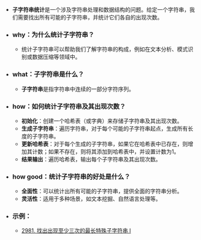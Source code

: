 - **子字符串统计**是一个涉及字符串处理和数据结构的问题。给定一个字符串，我们需要找出所有可能的子字符串，并统计它们各自的出现次数。
- ### why：为什么统计子字符串？
	- 统计子字符串可以帮助我们了解字符串的构成，例如在文本分析、模式识别或数据压缩等领域中。
- ### what：子字符串是什么？
	- **子字符串**是指字符串中连续的一部分字符序列。
- ### how：如何统计子字符串及其出现次数？
	- **初始化**：创建一个哈希表（或字典）来存储子字符串及其出现次数。
	- **生成子字符串**：遍历字符串，对于每个可能的子字符串起点，生成所有长度的子字符串。
	- **更新哈希表**：对于每个生成的子字符串，如果它在哈希表中已存在，则增加其计数；如果不存在，则将其添加到哈希表中，并设置计数为1。
	- **结果输出**：遍历哈希表，输出每个子字符串及其出现次数。
- ### how good：统计子字符串的好处是什么？
	- **全面性**：可以统计出所有可能的子字符串，提供全面的字符串分析。
	- **灵活性**：适用于多种场景，如文本挖掘、自然语言处理等。
- ### 示例：
	- [2981. 找出出现至少三次的最长特殊子字符串 I](https://leetcode.cn/problems/find-longest-special-substring-that-occurs-thrice-i/description/)